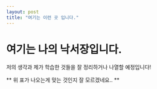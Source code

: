 ```yaml
---
layout: post
title: "여기는 이런 곳 입니다."
---
```


# 여기는 나의 낙서장입니다.

저의 생각과 제가 학습한 것들을 잘 정리하거나 나열할 예정입니다!

** 위 표가 나오는게 맞는 것인지 잘 모르겠네요.. **
